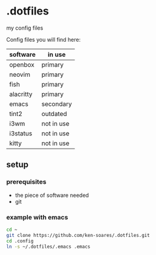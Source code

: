 # .dotfiles
my config files


Config files you will find here:

| software  | in use     |
|-----------|------------|
| openbox   | primary    |
| neovim    | primary    |
| fish      | primary    |
| alacritty | primary    |
| emacs     | secondary  |
| tint2     | outdated   |
| i3wm      | not in use |
| i3status  | not in use |
| kitty     | not in use |

## setup
### prerequisites
- the piece of software needed
- git

### example with emacs

```bash
cd ~
git clone https://github.com/ken-soares/.dotfiles.git
cd .config
ln -s ~/.dotfiles/.emacs .emacs
```
